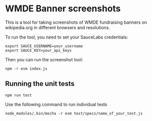 # WMDE Banner screenshots

This is a tool for taking screenshots of WMDE fundraising banners on wikipedia.org in different browsers and resolutions.

To run the tool, you need to set your SauceLabs credentials:

    export SAUCE_USERNAME=your_username
    export SAUCE_KEY=your_api_keys

Then you can run the screenshot tool:

    npm -r esm index.js
    

## Running the unit tests

    npm run test

Use the following command to run individual tests

    node_modules/.bin/mocha -r esm test/specs/name_of_your_test.js 